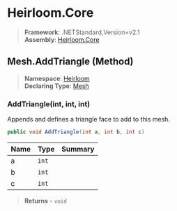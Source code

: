# Heirloom.Core

> **Framework**: .NETStandard,Version=v2.1  
> **Assembly**: [Heirloom.Core][0]

## Mesh.AddTriangle (Method)

> **Namespace**: [Heirloom][0]  
> **Declaring Type**: [Mesh][1]

### AddTriangle(int, int, int)

Appends and defines a triangle face to add to this mesh.

```cs
public void AddTriangle(int a, int b, int c)
```

| Name | Type  | Summary |
|------|-------|---------|
| a    | `int` |         |
| b    | `int` |         |
| c    | `int` |         |

> **Returns** - `void`

[0]: ../../../Heirloom.Core.md
[1]: ../Mesh.md
